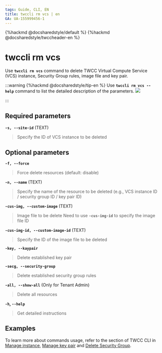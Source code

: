 ```yaml
---
tags: Guide, CLI, EN
title: twccli rm vcs | en
GA: UA-155999456-1
---
```


{%hackmd @docsharedstyle/default %}
{%hackmd @docsharedstyle/twccheader-en %}

# twccli rm vcs

Use **`twccli rm vcs`** command to delete TWCC Virtual Compute Service (VCS) instance, Security Group rules, image file and key pair.

:::warning
{%hackmd @docsharedstyle/tip-en %}
Use **`twccli rm vcs --help`** command to list the detailed description of the parameters.
![](https://cos.twcc.ai/SYS-MANUAL/uploads/upload_c474dae2178f1be450bb15e825aa71da.png)

:::

## Required parameters

**`-s, --site-id`** (TEXT)
> Specify the ID of VCS instance to be deleted

## Optional parameters


**`-f, --force`** 
> Force delete resources (default: disable)

**`-n, --name`** (TEXT)
> Specify the name of the resource to be deleted (e.g., VCS instance ID / security group ID / key pair ID)

**`-cus-img, --custom-image`** (TEXT)
> Image file to be delete
> <i class="fa fa-exclamation-triangle" aria-hidden="true"></i> Need to use **`-cus-img-id`** to specify the image file ID

**`-cus-img-id, --custom-image-id`** (TEXT)
> Specify the ID of the image file to be deleted

**`-key, --kaypair`**
> Delete established key pair

**`-secg, --security-group`**
> Delete established security group rules

**`-all, --show-all`** (Only for Tenant Admin)
> Delete all resources 

**`-h`, `--help`**
> Get detailed instructions



## Examples

To learn more about commands usage, refer to the section of TWCC CLI in [Manage instance](https://man.twcc.ai/@twccdocs/doc-vcs-main-en/https%3A%2F%2Fman.twcc.ai%2F%40twccdocs%2Fvcs-guide-manage-instance-zh40twccdocs%2Fguide-ccs-manage-en), [Manage key pair](https://man.twcc.ai/@twccdocs/doc-vcs-main-en/https%3A%2F%2Fman.twcc.ai%2F%40twccdocs%2Fguide-vcs-keypair-zh#%E9%91%B0%E5%8C%99%E5%B0%8D%E7%AE%A1%E7%90%86) and [Delete Security Group](https://man.twcc.ai/@twccdocs/doc-vcs-main-en/https%3A%2F%2Fman.twcc.ai%2F%40twccdocs%2Fguide-vcs-sg-en#%E5%88%A0%E9%99%A4%E5%AE%89%E5%85%A8%E6%80%A7%E7%BE%A4%E7%B5%84%E8%A6%8F%E5%89%87).
